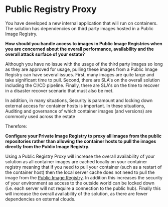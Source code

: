 # Public Registry Proxy

You have developed a new internal application that will run on containers.  The solution has dependencies on third party images hosted in a Public Image Registry.

**How should you handle access to images in Public Image Registries when you are concerned about the overall performance, availability and the overall attack surface of your estate?**

Although you have no issue with the usage of the third party images so long as they are approved for usage, pulling these images from a Public Image Registry can have several issues.  First, many images are quite large and take significant time to pull.  Second, there are SLA's on the overall solution including the CI/CD pipeline.  Finally, there are SLA's on the time to recover in a disaster recover scenario that must also be met.

In addition, in many situations, Security is paramount and locking down external access for container hosts is important.  In these situations, Auditing and governance of which container images (and versions) are commonly used across the estate

Therefore:

**Configure your Private Image Registry to proxy all images from the public repositories rather than allowing the container hosts to pull the images directly from the Public Image Registry.**

Using a Public Registry Proxy will increase the overall availability of your solution as all container images are cached locally on your container registry meaning that if you need to pull your container (such as a restart of the container host) then the local server cache does not need to pull the image from the [Public Image Registry](https://github.com/cdegroot/cloud-patterns-book/blob/master/container-architecture/public-image-registry.md).  In addition this increases the security of your environment as access to the outside world can be locked down (i.e. each server will not require a connection to the public hub).  Finally this will increase the overall availability of the solution, as there are fewer dependencies on external clouds.

